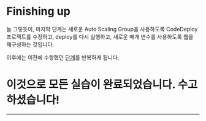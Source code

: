 # Finishing up

늘 그렇듯이, 마지막 단계는 새로운 Auto Scaling Group을 사용하도록 CodeDeploy 프로젝트를 수정하고, deploy를 다시 실행하고, 새로운 매개 변수를 사용하도록 웹을 재구성하는 것입니다.

이후에는 이전에 수항했던 [단계](/workshop/elb-auto-scaling-group/03-finishing-up.md#modify-the-codedeploy-project)를 반복하게 됩니다.

# 이것으로 모든 실습이 완료되었습니다. 수고하셨습니다!

---
